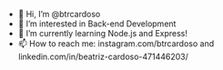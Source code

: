 - 👋 Hi, I’m @btrcardoso
- 👀 I’m interested in Back-end Development
- 🌱 I’m currently learning Node.js and Express!
- 📫 How to reach me: instagram.com/btrcardoso and linkedin.com/in/beatriz-cardoso-471446203/

<!---
btrcardoso/btrcardoso is a ✨ special ✨ repository because its `README.md` (this file) appears on your GitHub profile.
You can click the Preview link to take a look at your changes.
--->
